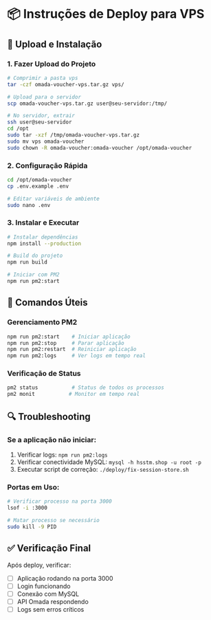 # 📦 Instruções de Deploy para VPS

## 🚀 Upload e Instalação

### 1. Fazer Upload do Projeto
```bash
# Comprimir a pasta vps
tar -czf omada-voucher-vps.tar.gz vps/

# Upload para o servidor
scp omada-voucher-vps.tar.gz user@seu-servidor:/tmp/

# No servidor, extrair
ssh user@seu-servidor
cd /opt
sudo tar -xzf /tmp/omada-voucher-vps.tar.gz
sudo mv vps omada-voucher
sudo chown -R omada-voucher:omada-voucher /opt/omada-voucher
```

### 2. Configuração Rápida
```bash
cd /opt/omada-voucher
cp .env.example .env

# Editar variáveis de ambiente
sudo nano .env
```

### 3. Instalar e Executar
```bash
# Instalar dependências
npm install --production

# Build do projeto
npm run build

# Iniciar com PM2
npm run pm2:start
```

## 🔧 Comandos Úteis

### Gerenciamento PM2
```bash
npm run pm2:start    # Iniciar aplicação
npm run pm2:stop     # Parar aplicação  
npm run pm2:restart  # Reiniciar aplicação
npm run pm2:logs     # Ver logs em tempo real
```

### Verificação de Status
```bash
pm2 status           # Status de todos os processos
pm2 monit           # Monitor em tempo real
```

## 🔍 Troubleshooting

### Se a aplicação não iniciar:
1. Verificar logs: `npm run pm2:logs`
2. Verificar conectividade MySQL: `mysql -h hsstm.shop -u root -p`
3. Executar script de correção: `./deploy/fix-session-store.sh`

### Portas em Uso:
```bash
# Verificar processo na porta 3000
lsof -i :3000

# Matar processo se necessário
sudo kill -9 PID
```

## ✅ Verificação Final

Após deploy, verificar:
- [ ] Aplicação rodando na porta 3000
- [ ] Login funcionando
- [ ] Conexão com MySQL
- [ ] API Omada respondendo
- [ ] Logs sem erros críticos